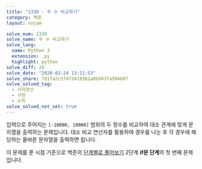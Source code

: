 ```yaml
---
title: "1330 - 두 수 비교하기"
category: 백준
layout: nojam

solve_num: 1330
solve_name: 두 수 비교하기
solve_lang:
  name: Python 3
  extension: .py
  highlight: python
solve_diff: 29
solve_date: "2020-03-24 13:11:53"
solve_share: 7d1fa2c5f4734193b1a0b943fa504b07
solve_solved_tag:
  - 사칙연산
  - 구현
  - 수학
solve_solved_not_set: true
---
```


입력으로 주어지는 `[-10000, 10000]` 범위의 두 정수를 비교하여 대소 관계에 맞게 문자열을 출력하는 문제입니다. 대소 비교 연산자를 활용하여 경우를 나눈 후 각 경우에 해당하는 올바른 문자열을 출력하면 됩니다.

이 문제를 푼 시점 기준으로 백준의 [단계별로 풀어보기](http://noj.am/p/s) 2단계 **if문 단계**의 첫 번째 문제입니다.
